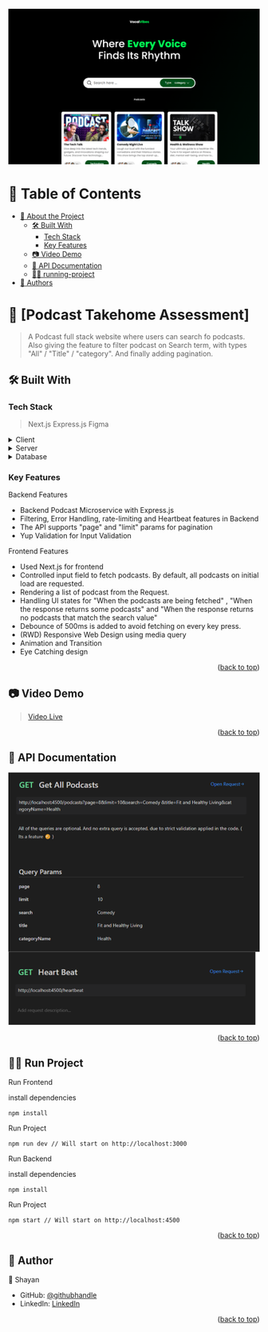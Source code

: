 <a name="readme-top"></a>

<img src="./ss1.png" />

<!-- TABLE OF CONTENTS -->

# 📗 Table of Contents

- [📖 About the Project](#about-project)
  - [🛠 Built With](#built-with)
    - [Tech Stack](#tech-stack)
    - [Key Features](#key-features)
  - [📷 Video Demo ](#live-demo)
  - [📃 API Documentation ](#api-documentation)
  - [🏃‍♂️ running-project ](#running-project)
- [👥 Authors](#authors)

<!-- PROJECT DESCRIPTION -->

# 📖 [Podcast Takehome Assessment] <a name="about-project"></a>

> A Podcast full stack website where users can search fo podcasts. Also giving the feature to filter podcast on Search term, with types "All" / "Title" / "category". And finally adding pagination.

## 🛠 Built With <a name="built-with"></a>

### Tech Stack <a name="tech-stack"></a>

> Next.js
> Express.js
> Figma

<details>
  <summary>Client</summary>
  <ul>
    <li>Next.js</li>
  </ul>
</details>

<details>
  <summary>Server</summary>
  <ul>
    <li>Express.js</li>
  </ul>
</details>

<details>
<summary>Database</summary>
  <ul>
    <li>JSON Array ( Mock Podcasts )</li>
  </ul>
</details>

<!-- Features -->

### Key Features <a name="key-features"></a>

Backend Features

- Backend Podcast Microservice with Express.js
- Filtering, Error Handling, rate-limiting and Heartbeat features in Backend
- The API supports "page" and "limit" params for pagination
- Yup Validation for Input Validation

Frontend Features

- Used Next.js for frontend
- Controlled input field to fetch podcasts. By default, all podcasts on initial load are requested.
- Rendering a list of podcast from the Request.
- Handling UI states for "When the podcasts are being fetched" , "When the response returns some podcasts" and "When the response returns no podcasts that match the search value"
- Debounce of 500ms is added to avoid fetching on every key press.
- (RWD) Responsive Web Design using media query
- Animation and Transition
- Eye Catching design

<p align="right">(<a href="#readme-top">back to top</a>)</p>

<!-- LIVE DEMO -->

## 📷 Video Demo <a name="live-demo"></a>

> <a href="https://www.shayanalibakhsh.online/" >Video Live</a>

<p align="right">(<a href="#readme-top">back to top</a>)</p>

<!-- API Documentation -->

## 📃 API Documentation <a name="api-documentation"></a>

<img src="./documentation.png" />

<p align="right">(<a href="#readme-top">back to top</a>)</p>

<!-- Running Project -->

## 🏃‍♂️ Run Project <a name="running-project"></a>

Run Frontend

install dependencies
```
npm install
```
Run Project
```
npm run dev // Will start on http://localhost:3000
```

Run Backend

install dependencies
```
npm install
```
Run Project
```
npm start // Will start on http://localhost:4500
```

<p align="right">(<a href="#readme-top">back to top</a>)</p>

<!-- AUTHORS -->

## 👥 Author <a name="authors"></a>

👤 Shayan

- GitHub: [@githubhandle](https://github.com/shayan1234554321)
- LinkedIn: [LinkedIn](https://www.linkedin.com/in/shayan-khan20/)

<p align="right">(<a href="#readme-top">back to top</a>)</p>